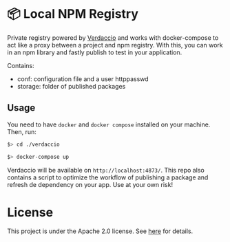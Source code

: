 # 📦 Local NPM Registry

Private registry powered by [Verdaccio](https://verdaccio.org/) and works with docker-compose to act like a proxy between a project and npm registry. With this, you can work in an npm library and fastly publish to test in your application.

Contains:

- conf: configuration file and a user httppasswd
- storage: folder of published packages

## Usage

You need to have `docker` and `docker compose` installed on your machine. Then, run:

```bash
$> cd ./verdaccio

$> docker-compose up
```

Verdaccio will be available on `http://localhost:4873/`. This repo also contains a script to optimize the workflow of publishing a package and refresh de dependency on your app. Use at your own risk!

# License

This project is under the Apache 2.0 license. See [here](#license) for details.
